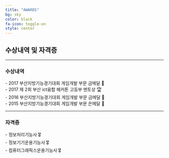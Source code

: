 ```yaml
---
title: "AWARDS"
bg: sky
color: black
fa-icon: toggle-on
style: center
---
```


## 수상내역 및 자격증


----------

### 수상내역

<p>
- 2017 부산지방기능경기대회 게임개발 부문 금메달 🥇 <br>
- 2017 제 2회 부산 ict융합 해커톤 고등부 멘토상 🏆 <br>
- 2016 부산지방기능경기대회 게임개발 부문 금메달 🥇 <br>
- 2015 부산지방기능경기대회 게임개발 부문 은메달 🥈 <br>
</p>

----------

### 자격증

<p>
- 정보처리기능사 🎖 <br>
- 정보기기운용기능사 🎖 <br>
- 컴퓨터그래픽스운용기능사 🎖 <br>
</p>